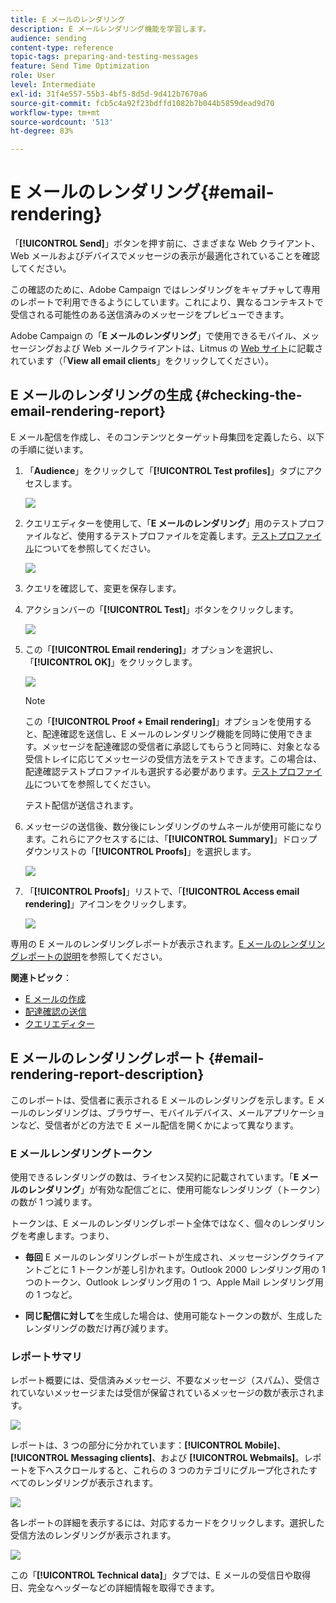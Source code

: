 ```yaml
---
title: E メールのレンダリング
description: E メールレンダリング機能を学習します。
audience: sending
content-type: reference
topic-tags: preparing-and-testing-messages
feature: Send Time Optimization
role: User
level: Intermediate
exl-id: 31f4e557-55b3-4bf5-8d5d-9d412b7670a6
source-git-commit: fcb5c4a92f23bdffd1082b7b044b5859dead9d70
workflow-type: tm+mt
source-wordcount: '513'
ht-degree: 83%

---
```


# E メールのレンダリング{#email-rendering}

「**[!UICONTROL Send]**」ボタンを押す前に、さまざまな Web クライアント、Web メールおよびデバイスでメッセージの表示が最適化されていることを確認してください。

この確認のために、Adobe Campaign ではレンダリングをキャプチャして専用のレポートで利用できるようにしています。これにより、異なるコンテキストで受信される可能性のある送信済みのメッセージをプレビューできます。

Adobe Campaign の「**E メールのレンダリング**」で使用できるモバイル、メッセージングおよび Web メールクライアントは、Litmus の [Web サイト](https://litmus.com/email-testing)に記載されています（「**View all email clients**」をクリックしてください）。

## E メールのレンダリングの生成 {#checking-the-email-rendering-report}

E メール配信を作成し、そのコンテンツとターゲット母集団を定義したら、以下の手順に従います。

1. 「**Audience**」をクリックして「**[!UICONTROL Test profiles]**」タブにアクセスします。

   ![](assets/email_rendering_05.png)

1. クエリエディターを使用して、「**E メールのレンダリング**」用のテストプロファイルなど、使用するテストプロファイルを定義します。[テストプロファイル](../../audiences/using/managing-test-profiles.md)についてを参照してください。

   ![](assets/email_rendering_06.png)

1. クエリを確認して、変更を保存します。
1. アクションバーの「**[!UICONTROL Test]**」ボタンをクリックします。

   ![](assets/email_rendering_07.png)

1. この「**[!UICONTROL Email rendering]**」オプションを選択し、「**[!UICONTROL OK]**」をクリックします。

   ![](assets/email_rendering_08.png)

   >[!NOTE]
   >
   >この「**[!UICONTROL Proof + Email rendering]**」オプションを使用すると、配達確認を送信し、E メールのレンダリング機能を同時に使用できます。メッセージを配達確認の受信者に承認してもらうと同時に、対象となる受信トレイに応じてメッセージの受信方法をテストできます。この場合は、配達確認テストプロファイルも選択する必要があります。[テストプロファイル](../../audiences/using/managing-test-profiles.md)についてを参照してください。

   テスト配信が送信されます。

1. メッセージの送信後、数分後にレンダリングのサムネールが使用可能になります。これらにアクセスするには、「**[!UICONTROL Summary]**」ドロップダウンリストの「**[!UICONTROL Proofs]**」を選択します。

   ![](assets/email_rendering_03.png)

1. 「**[!UICONTROL Proofs]**」リストで、「**[!UICONTROL Access email rendering]**」アイコンをクリックします。

   ![](assets/email_rendering_04.png)

専用の E メールのレンダリングレポートが表示されます。[E メールのレンダリングレポートの説明](#email-rendering-report-description)を参照してください。

**関連トピック**：

* [E メールの作成](../../channels/using/creating-an-email.md)
* [配達確認の送信](../../sending/using/sending-proofs.md)
* [クエリエディター](../../automating/using/editing-queries.md#about-query-editor)

## E メールのレンダリングレポート {#email-rendering-report-description}

このレポートは、受信者に表示される E メールのレンダリングを示します。E メールのレンダリングは、ブラウザー、モバイルデバイス、メールアプリケーションなど、受信者がどの方法で E メール配信を開くかによって異なります。

### E メールレンダリングトークン

使用できるレンダリングの数は、ライセンス契約に記載されています。「**E メールのレンダリング**」が有効な配信ごとに、使用可能なレンダリング（トークン）の数が 1 つ減ります。

トークンは、E メールのレンダリングレポート全体ではなく、個々のレンダリングを考慮します。つまり、

* **毎回** E メールのレンダリングレポートが生成され、メッセージングクライアントごとに 1 トークンが差し引かれます。Outlook 2000 レンダリング用の 1 つのトークン、Outlook レンダリング用の 1 つ、Apple Mail レンダリング用の 1 つなど。

* **同じ配信に対して**&#x200B;を生成した場合は、使用可能なトークンの数が、生成したレンダリングの数だけ再び減ります。

### レポートサマリ

レポート概要には、受信済みメッセージ、不要なメッセージ（スパム）、受信されていないメッセージまたは受信が保留されているメッセージの数が表示されます。

![](assets/inbox_rendering_report.png)

レポートは、3 つの部分に分かれています：**[!UICONTROL Mobile]**、**[!UICONTROL Messaging clients]**、および **[!UICONTROL Webmails]**。レポートを下へスクロールすると、これらの 3 つのカテゴリにグループ化されたすべてのレンダリングが表示されます。

![](assets/inbox_rendering_report_3.png)

各レポートの詳細を表示するには、対応するカードをクリックします。選択した受信方法のレンダリングが表示されます。

![](assets/inbox_rendering_report_2.png)

この「**[!UICONTROL Technical data]**」タブでは、E メールの受信日や取得日、完全なヘッダーなどの詳細情報を取得できます。

